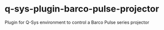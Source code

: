 # q-sys-plugin-barco-pulse-projector
Plugin for Q-Sys environment to control a Barco Pulse series projector
